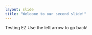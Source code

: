 ```yaml
---
layout: slide
title: "Welcome to our second slide!"
---
```

Testing EZ
Use the left arrow to go back!
